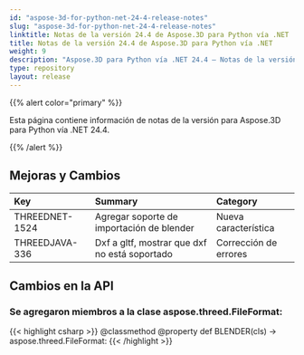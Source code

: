 ```yaml
---
id: "aspose-3d-for-python-net-24-4-release-notes"
slug: "aspose-3d-for-python-net-24-4-release-notes"
linktitle: Notas de la versión 24.4 de Aspose.3D para Python vía .NET
title: Notas de la versión 24.4 de Aspose.3D para Python vía .NET
weight: 9
description: "Aspose.3D para Python vía .NET 24.4 – Notas de la versión: las últimas actualizaciones y correcciones."
type: repository
layout: release
---
```


{{% alert color="primary" %}}

Esta página contiene información de notas de la versión para Aspose.3D para Python vía .NET 24.4.

{{% /alert %}}
## **Mejoras y Cambios**

|**Key**|**Summary**|**Category**|
| :- | :- | :- |
| THREEDNET-1524 | Agregar soporte de importación de blender | Nueva característica |
| THREEDJAVA-336 | Dxf a gltf, mostrar que dxf no está soportado | Corrección de errores |


## Cambios en la API ##

### Se agregaron miembros a la clase **aspose.threed.FileFormat**:

{{< highlight csharp >}}
    @classmethod
    @property
    def BLENDER(cls) -> aspose.threed.FileFormat:
{{< /highlight >}}